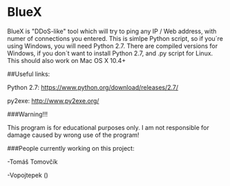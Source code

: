 # BlueX

BlueX is "DDoS-like" tool which will try to ping any IP / Web address, with numer of connections you entered.
This is simlpe Python script, so if you´re using Windows, you will need Python 2.7.
There are compiled versions for Windows, if you don´t want to install Python 2.7, and .py script for Linux.
This should also work on Mac OS X 10.4+

##Useful links:

Python 2.7: https://www.python.org/download/releases/2.7/

py2exe: http://www.py2exe.org/

###Warning!!!

This program is for educational purposes only. I am not responsible for damage caused by wrong use of the program!



###People currently working on this project:

-Tomáš Tomovčík

-Vopojtepek ()
